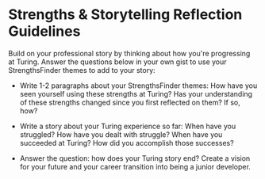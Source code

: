 # Strengths & Storytelling Reflection Guidelines

Build on your professional story by thinking about how you're progressing at Turing. Answer the questions below in your own gist to use your StrengthsFinder themes to add to your story:

* Write 1-2 paragraphs about your StrengthsFinder themes:
      How have you seen yourself using these strengths at Turing? Has your understanding of these strengths changed since you first reflected on them? If so, how? 

* Write a story about your Turing experience so far:
    When have you struggled? How have you dealt with struggle? When have you succeeded at Turing? How did you accomplish those successes?

* Answer the question: how does your Turing story end? Create a vision for your future and your career transition into being a junior developer.
